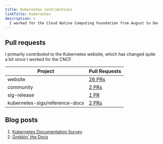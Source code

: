```yaml
---
title: Kubernetes contributions
linkTitle: Kubernetes
description: >
  I worked for the Cloud Native Computing Foundation from August to December 2019. I contributed content, triaged issues, reviewed pull requests, and wrote two blog posts.
---
```


## Pull requests

I primarily contributed to the Kubernetes website, which has changed quite a bit since I worked for the CNCF. 


| Project | Pull Requests |
| --- | --- |
| website |[26 PRs](https://github.com/kubernetes/website/pulls?q=is%3Apr+is%3Aclosed+author%3Aaimeeu) |
| community | [2 PRs](https://github.com/kubernetes/community/pulls?q=is%3Apr+is%3Aclosed+author%3Aaimeeu) |
| sig-release | [1 PR](https://github.com/kubernetes/sig-release/pulls?q=is%3Apr+is%3Aclosed+author%3Aaimeeu) |
| kubernetes-sigs/reference-docs | [2 PRs](https://github.com/kubernetes-sigs/reference-docs/pulls?q=is%3Apr+is%3Aclosed+author%3Aaimeeu) |

## Blog posts

1. [Kubernetes Documentation Survey](https://kubernetes.io/blog/2019/10/29/kubernetes-documentation-end-user-survey/)
1. [Grokkin\' the Docs](https://kubernetes.io/blog/2019/11/05/grokkin-the-docs/)